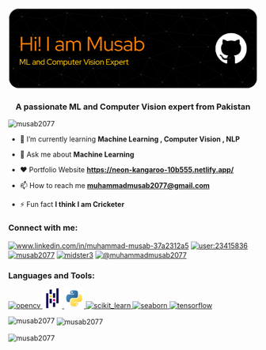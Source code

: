 ![Header](./header.png)
<h3 align="center">A passionate ML and Computer Vision expert from Pakistan</h3>

<p align="left"> <img src="https://komarev.com/ghpvc/?username=musab2077&label=Profile%20views&color=0e75b6&style=flat" alt="musab2077" /> </p>

- 🌱 I’m currently learning **Machine Learning , Computer Vision , NLP**

- 💬 Ask me about **Machine Learning**

- ❤️ Portfolio Website **https://neon-kangaroo-10b555.netlify.app/**

- 📫 How to reach me **muhammadmusab2077@gmail.com**

- ⚡ Fun fact **I think I am Cricketer**

<h3 align="left">Connect with me:</h3>
<p align="left">
<a href="https://linkedin.com/in/www.linkedin.com/in/muhammad-musab-37a2312a5" target="blank"><img align="center" src="https://raw.githubusercontent.com/rahuldkjain/github-profile-readme-generator/master/src/images/icons/Social/linked-in-alt.svg" alt="www.linkedin.com/in/muhammad-musab-37a2312a5" height="30" width="40" /></a>
<a href="https://stackoverflow.com/users/user:23415836" target="blank"><img align="center" src="https://raw.githubusercontent.com/rahuldkjain/github-profile-readme-generator/master/src/images/icons/Social/stack-overflow.svg" alt="user:23415836" height="30" width="40" /></a>
<a href="https://kaggle.com/musab2077" target="blank"><img align="center" src="https://raw.githubusercontent.com/rahuldkjain/github-profile-readme-generator/master/src/images/icons/Social/kaggle.svg" alt="musab2077" height="30" width="40" /></a>
<a href="https://instagram.com/midster3" target="blank"><img align="center" src="https://raw.githubusercontent.com/rahuldkjain/github-profile-readme-generator/master/src/images/icons/Social/instagram.svg" alt="midster3" height="30" width="40" /></a>
<a href="https://medium.com/@muhammadmusab2077" target="blank"><img align="center" src="https://raw.githubusercontent.com/rahuldkjain/github-profile-readme-generator/master/src/images/icons/Social/medium.svg" alt="@muhammadmusab2077" height="30" width="40" /></a>
</p>

<h3 align="left">Languages and Tools:</h3>
<p align="left"> <a href="https://opencv.org/" target="_blank" rel="noreferrer"> <img src="https://www.vectorlogo.zone/logos/opencv/opencv-icon.svg" alt="opencv" width="40" height="40"/> </a> <a href="https://pandas.pydata.org/" target="_blank" rel="noreferrer"> <img src="https://raw.githubusercontent.com/devicons/devicon/2ae2a900d2f041da66e950e4d48052658d850630/icons/pandas/pandas-original.svg" alt="pandas" width="40" height="40"/> </a> <a href="https://www.python.org" target="_blank" rel="noreferrer"> <img src="https://raw.githubusercontent.com/devicons/devicon/master/icons/python/python-original.svg" alt="python" width="40" height="40"/> </a> <a href="https://scikit-learn.org/" target="_blank" rel="noreferrer"> <img src="https://upload.wikimedia.org/wikipedia/commons/0/05/Scikit_learn_logo_small.svg" alt="scikit_learn" width="40" height="40"/> </a> <a href="https://seaborn.pydata.org/" target="_blank" rel="noreferrer"> <img src="https://seaborn.pydata.org/_images/logo-mark-lightbg.svg" alt="seaborn" width="40" height="40"/> </a> <a href="https://www.tensorflow.org" target="_blank" rel="noreferrer"> <img src="https://www.vectorlogo.zone/logos/tensorflow/tensorflow-icon.svg" alt="tensorflow" width="40" height="40"/> </a> </p>

<p><img align="left" src="https://github-readme-stats.vercel.app/api/top-langs?username=musab2077&show_icons=true&locale=en&layout=compact" alt="musab2077" /></p>

<p>&nbsp;<img align="center" src="https://github-readme-stats.vercel.app/api?username=musab2077&show_icons=true&locale=en" alt="musab2077" /></p>

<p><img align="center" src="https://github-readme-streak-stats.herokuapp.com/?user=musab2077&" alt="musab2077" /></p>
